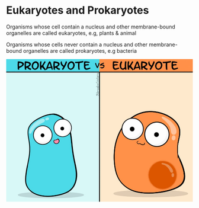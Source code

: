 # Eukaryotes and Prokaryotes

Organisms whose cell contain a nucleus and other membrane-bound organelles are called eukaryotes, e.g, plants & animal

Organisms whose cells never contain a nucleus and other membrane-bound organelles are called prokaryotes, e.g bacteria

![Untitled](Eukaryotes%20ed1bc/Untitled.png)